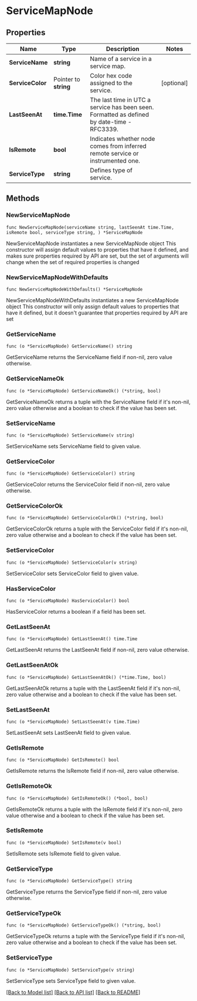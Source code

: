 # ServiceMapNode

## Properties

Name | Type | Description | Notes
------------ | ------------- | ------------- | -------------
**ServiceName** | **string** | Name of a service in a service map. | 
**ServiceColor** | Pointer to **string** | Color hex code assigned to the service. | [optional] 
**LastSeenAt** | **time.Time** | The last time in UTC a service has been seen. Formatted as defined by date-time - RFC3339. | 
**IsRemote** | **bool** | Indicates whether node comes from inferred remote service or instrumented one. | 
**ServiceType** | **string** | Defines type of service. | 

## Methods

### NewServiceMapNode

`func NewServiceMapNode(serviceName string, lastSeenAt time.Time, isRemote bool, serviceType string, ) *ServiceMapNode`

NewServiceMapNode instantiates a new ServiceMapNode object
This constructor will assign default values to properties that have it defined,
and makes sure properties required by API are set, but the set of arguments
will change when the set of required properties is changed

### NewServiceMapNodeWithDefaults

`func NewServiceMapNodeWithDefaults() *ServiceMapNode`

NewServiceMapNodeWithDefaults instantiates a new ServiceMapNode object
This constructor will only assign default values to properties that have it defined,
but it doesn't guarantee that properties required by API are set

### GetServiceName

`func (o *ServiceMapNode) GetServiceName() string`

GetServiceName returns the ServiceName field if non-nil, zero value otherwise.

### GetServiceNameOk

`func (o *ServiceMapNode) GetServiceNameOk() (*string, bool)`

GetServiceNameOk returns a tuple with the ServiceName field if it's non-nil, zero value otherwise
and a boolean to check if the value has been set.

### SetServiceName

`func (o *ServiceMapNode) SetServiceName(v string)`

SetServiceName sets ServiceName field to given value.


### GetServiceColor

`func (o *ServiceMapNode) GetServiceColor() string`

GetServiceColor returns the ServiceColor field if non-nil, zero value otherwise.

### GetServiceColorOk

`func (o *ServiceMapNode) GetServiceColorOk() (*string, bool)`

GetServiceColorOk returns a tuple with the ServiceColor field if it's non-nil, zero value otherwise
and a boolean to check if the value has been set.

### SetServiceColor

`func (o *ServiceMapNode) SetServiceColor(v string)`

SetServiceColor sets ServiceColor field to given value.

### HasServiceColor

`func (o *ServiceMapNode) HasServiceColor() bool`

HasServiceColor returns a boolean if a field has been set.

### GetLastSeenAt

`func (o *ServiceMapNode) GetLastSeenAt() time.Time`

GetLastSeenAt returns the LastSeenAt field if non-nil, zero value otherwise.

### GetLastSeenAtOk

`func (o *ServiceMapNode) GetLastSeenAtOk() (*time.Time, bool)`

GetLastSeenAtOk returns a tuple with the LastSeenAt field if it's non-nil, zero value otherwise
and a boolean to check if the value has been set.

### SetLastSeenAt

`func (o *ServiceMapNode) SetLastSeenAt(v time.Time)`

SetLastSeenAt sets LastSeenAt field to given value.


### GetIsRemote

`func (o *ServiceMapNode) GetIsRemote() bool`

GetIsRemote returns the IsRemote field if non-nil, zero value otherwise.

### GetIsRemoteOk

`func (o *ServiceMapNode) GetIsRemoteOk() (*bool, bool)`

GetIsRemoteOk returns a tuple with the IsRemote field if it's non-nil, zero value otherwise
and a boolean to check if the value has been set.

### SetIsRemote

`func (o *ServiceMapNode) SetIsRemote(v bool)`

SetIsRemote sets IsRemote field to given value.


### GetServiceType

`func (o *ServiceMapNode) GetServiceType() string`

GetServiceType returns the ServiceType field if non-nil, zero value otherwise.

### GetServiceTypeOk

`func (o *ServiceMapNode) GetServiceTypeOk() (*string, bool)`

GetServiceTypeOk returns a tuple with the ServiceType field if it's non-nil, zero value otherwise
and a boolean to check if the value has been set.

### SetServiceType

`func (o *ServiceMapNode) SetServiceType(v string)`

SetServiceType sets ServiceType field to given value.



[[Back to Model list]](../README.md#documentation-for-models) [[Back to API list]](../README.md#documentation-for-api-endpoints) [[Back to README]](../README.md)


